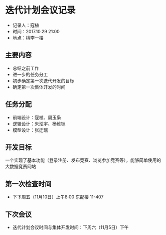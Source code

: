 ﻿# 迭代计划会议记录
- 记录人：寇植
- 时间：2017.10.29 21:00
- 地点：桃李一楼

## 主要内容
- 总结之前工作
- 进一步的任务分工
- 初步确定第一次迭代开发的目标
- 确定第一次集体开发的时间

## 任务分配
- 前端设计：寇植、周玉枭
- 逻辑设计：朱泓宇、杨维铠
- 模型设计：张迁瑞

## 开发目标
一个实现了基本功能（登录注册、发布竞赛、浏览参加竞赛等），能够简单使用的大数据竞赛网站

## 第一次检查时间
- 下下周五（11月10日）上午8:00 东配楼 11-407

## 下次会议
- 迭代计划会议时间与集体开发时间：下周六（11月5日）下午

